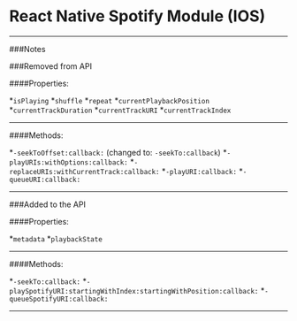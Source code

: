 # React Native Spotify Module (IOS) 
___

###Notes

###Removed from API

####Properties:

*`isPlaying`
*`shuffle`
*`repeat`
*`currentPlaybackPosition`
*`currentTrackDuration`
*`currentTrackURI`
*`currentTrackIndex`

___

####Methods:

*`-seekToOffset:callback:` (changed to: `-seekTo:callback`)
*`-playURIs:withOptions:callback:`
*`-replaceURIs:withCurrentTrack:callback:`
*`-playURI:callback:`
*`-queueURI:callback:`

___

###Added to the API

####Properties:

*`metadata`
*`playbackState`

___

####Methods:

*`-seekTo:callback:`
*`-playSpotifyURI:startingWithIndex:startingWithPosition:callback:`
*`-queueSpotifyURI:callback:`


___


